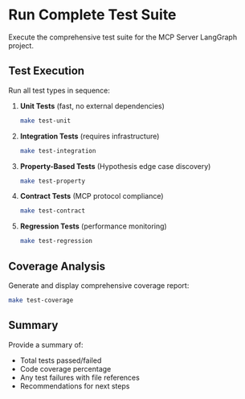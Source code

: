 # Run Complete Test Suite

Execute the comprehensive test suite for the MCP Server LangGraph project.

## Test Execution

Run all test types in sequence:

1. **Unit Tests** (fast, no external dependencies)
   ```bash
   make test-unit
   ```

2. **Integration Tests** (requires infrastructure)
   ```bash
   make test-integration
   ```

3. **Property-Based Tests** (Hypothesis edge case discovery)
   ```bash
   make test-property
   ```

4. **Contract Tests** (MCP protocol compliance)
   ```bash
   make test-contract
   ```

5. **Regression Tests** (performance monitoring)
   ```bash
   make test-regression
   ```

## Coverage Analysis

Generate and display comprehensive coverage report:
```bash
make test-coverage
```

## Summary

Provide a summary of:
- Total tests passed/failed
- Code coverage percentage
- Any test failures with file references
- Recommendations for next steps
